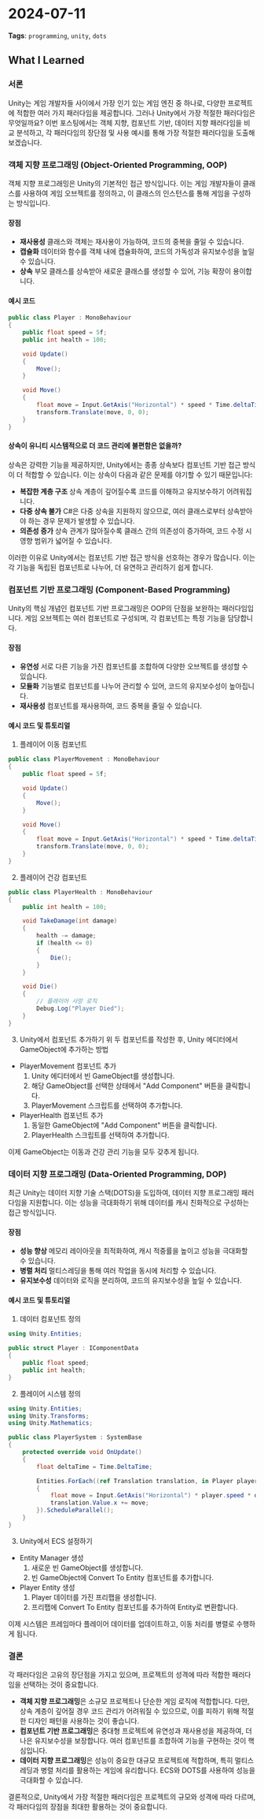 # 2024-07-11
**Tags**: `programming`, `unity`, `dots`

## What I Learned
### 서론
Unity는 게임 개발자들 사이에서 가장 인기 있는 게임 엔진 중 하나로, 다양한 프로젝트에 적합한 여러 가지 패러다임을 제공합니다. 그러나 Unity에서 가장 적절한 패러다임은 무엇일까요? 이번 포스팅에서는 객체 지향, 컴포넌트 기반, 데이터 지향 패러다임을 비교 분석하고, 각 패러다임의 장단점 및 사용 예시를 통해 가장 적절한 패러다임을 도출해보겠습니다.

### 객체 지향 프로그래밍 (Object-Oriented Programming, OOP)
객체 지향 프로그래밍은 Unity의 기본적인 접근 방식입니다. 이는 게임 개발자들이 클래스를 사용하여 게임 오브젝트를 정의하고, 이 클래스의 인스턴스를 통해 게임을 구성하는 방식입니다.

#### 장점
- **재사용성**
  클래스와 객체는 재사용이 가능하여, 코드의 중복을 줄일 수 있습니다.
- **캡슐화**
  데이터와 함수를 객체 내에 캡슐화하여, 코드의 가독성과 유지보수성을 높일 수 있습니다.
- **상속**
  부모 클래스를 상속받아 새로운 클래스를 생성할 수 있어, 기능 확장이 용이합니다.

#### 예시 코드
```cs
public class Player : MonoBehaviour
{
    public float speed = 5f;
    public int health = 100;

    void Update()
    {
        Move();
    }

    void Move()
    {
        float move = Input.GetAxis("Horizontal") * speed * Time.deltaTime;
        transform.Translate(move, 0, 0);
    }
}
```

#### 상속이 유니티 시스템적으로 더 코드 관리에 불편함은 없을까?
상속은 강력한 기능을 제공하지만, Unity에서는 종종 상속보다 컴포넌트 기반 접근 방식이 더 적합할 수 있습니다. 이는 상속이 다음과 같은 문제를 야기할 수 있기 때문입니다:

- **복잡한 계층 구조**
  상속 계층이 깊어질수록 코드를 이해하고 유지보수하기 어려워집니다.
- **다중 상속 불가**
  C#은 다중 상속을 지원하지 않으므로, 여러 클래스로부터 상속받아야 하는 경우 문제가 발생할 수 있습니다.
- **의존성 증가**
  상속 관계가 많아질수록 클래스 간의 의존성이 증가하여, 코드 수정 시 영향 범위가 넓어질 수 있습니다.

이러한 이유로 Unity에서는 컴포넌트 기반 접근 방식을 선호하는 경우가 많습니다. 이는 각 기능을 독립된 컴포넌트로 나누어, 더 유연하고 관리하기 쉽게 합니다.

### 컴포넌트 기반 프로그래밍 (Component-Based Programming)
Unity의 핵심 개념인 컴포넌트 기반 프로그래밍은 OOP의 단점을 보완하는 패러다임입니다. 게임 오브젝트는 여러 컴포넌트로 구성되며, 각 컴포넌트는 특정 기능을 담당합니다.

#### 장점
- **유연성**
  서로 다른 기능을 가진 컴포넌트를 조합하여 다양한 오브젝트를 생성할 수 있습니다.
- **모듈화**
  기능별로 컴포넌트를 나누어 관리할 수 있어, 코드의 유지보수성이 높아집니다.
- **재사용성**
  컴포넌트를 재사용하여, 코드 중복을 줄일 수 있습니다.

#### 예시 코드 및 튜토리얼
1. 플레이어 이동 컴포넌트
```cs
public class PlayerMovement : MonoBehaviour
{
    public float speed = 5f;

    void Update()
    {
        Move();
    }

    void Move()
    {
        float move = Input.GetAxis("Horizontal") * speed * Time.deltaTime;
        transform.Translate(move, 0, 0);
    }
}
```

2. 플레이어 건강 컴포넌트
```cs
public class PlayerHealth : MonoBehaviour
{
    public int health = 100;

    void TakeDamage(int damage)
    {
        health -= damage;
        if (health <= 0)
        {
            Die();
        }
    }

    void Die()
    {
        // 플레이어 사망 로직
        Debug.Log("Player Died");
    }
}
```

3. Unity에서 컴포넌트 추가하기
위 두 컴포넌트를 작성한 후, Unity 에디터에서 GameObject에 추가하는 방법

- PlayerMovement 컴포넌트 추가
  1. Unity 에디터에서 빈 GameObject를 생성합니다.
  2. 해당 GameObject를 선택한 상태에서 "Add Component" 버튼을 클릭합니다.
  3. PlayerMovement 스크립트를 선택하여 추가합니다.
- PlayerHealth 컴포넌트 추가
  1. 동일한 GameObject에 "Add Component" 버튼을 클릭합니다.
  2. PlayerHealth 스크립트를 선택하여 추가합니다.

이제 GameObject는 이동과 건강 관리 기능을 모두 갖추게 됩니다.

### 데이터 지향 프로그래밍 (Data-Oriented Programming, DOP)
최근 Unity는 데이터 지향 기술 스택(DOTS)을 도입하여, 데이터 지향 프로그래밍 패러다임을 지원합니다. 이는 성능을 극대화하기 위해 데이터를 캐시 친화적으로 구성하는 접근 방식입니다.

#### 장점
- **성능 향상**
  메모리 레이아웃을 최적화하여, 캐시 적중률을 높이고 성능을 극대화할 수 있습니다.
- **병렬 처리**
  멀티스레딩을 통해 여러 작업을 동시에 처리할 수 있습니다.
- **유지보수성**
  데이터와 로직을 분리하여, 코드의 유지보수성을 높일 수 있습니다.

#### 예시 코드 및 튜토리얼
1. 데이터 컴포넌트 정의
```cs
using Unity.Entities;

public struct Player : IComponentData
{
    public float speed;
    public int health;
}
```

2. 플레이어 시스템 정의
```cs
using Unity.Entities;
using Unity.Transforms;
using Unity.Mathematics;

public class PlayerSystem : SystemBase
{
    protected override void OnUpdate()
    {
        float deltaTime = Time.DeltaTime;

        Entities.ForEach((ref Translation translation, in Player player) =>
        {
            float move = Input.GetAxis("Horizontal") * player.speed * deltaTime;
            translation.Value.x += move;
        }).ScheduleParallel();
    }
}
```

3. Unity에서 ECS 설정하기
- Entity Manager 생성
  1. 새로운 빈 GameObject를 생성합니다.
  2. 빈 GameObject에 Convert To Entity 컴포넌트를 추가합니다.
- Player Entity 생성
  1. Player 데이터를 가진 프리팹을 생성합니다.
  2. 프리팹에 Convert To Entity 컴포넌트를 추가하여 Entity로 변환합니다.

이제 시스템은 프레임마다 플레이어 데이터를 업데이트하고, 이동 처리를 병렬로 수행하게 됩니다.

### 결론
각 패러다임은 고유의 장단점을 가지고 있으며, 프로젝트의 성격에 따라 적합한 패러다임을 선택하는 것이 중요합니다.

- **객체 지향 프로그래밍**은 소규모 프로젝트나 단순한 게임 로직에 적합합니다. 다만, 상속 계층이 깊어질 경우 코드 관리가 어려워질 수 있으므로, 이를 피하기 위해 적절한 디자인 패턴을 사용하는 것이 좋습니다.
- **컴포넌트 기반 프로그래밍**은 중대형 프로젝트에 유연성과 재사용성을 제공하여, 더 나은 유지보수성을 보장합니다. 여러 컴포넌트를 조합하여 기능을 구현하는 것이 핵심입니다.
- **데이터 지향 프로그래밍**은 성능이 중요한 대규모 프로젝트에 적합하며, 특히 멀티스레딩과 병렬 처리를 활용하는 게임에 유리합니다. ECS와 DOTS를 사용하여 성능을 극대화할 수 있습니다.

결론적으로, Unity에서 가장 적절한 패러다임은 프로젝트의 규모와 성격에 따라 다르며, 각 패러다임의 장점을 최대한 활용하는 것이 중요합니다.
